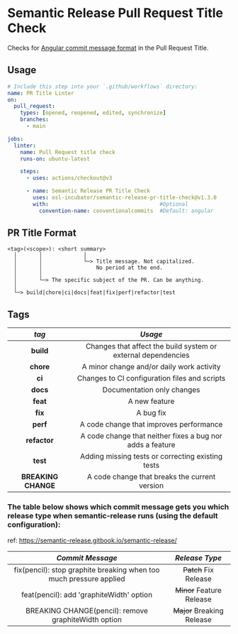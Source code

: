 # Semantic Release Pull Request Title Check

Checks for [Angular commit message format](https://github.com/angular/angular/blob/main/CONTRIBUTING.md#-commit-message-format) in the Pull Request Title.


## Usage
``` yaml
# Include this step into your `.github/workflows` directory:
name: PR Title Linter
on:
  pull_request:
    types: [opened, reopened, edited, synchronize]
    branches:
      - main

jobs:
  linter:
    name: Pull Request title check
    runs-on: ubuntu-latest

    steps:
      - uses: actions/checkout@v3

      - name: Semantic Release PR Title Check
        uses: osl-incubator/semantic-release-pr-title-check@v1.3.0
        with:                                   #Optional
          convention-name: conventionalcommits  #Default: angular
```


## PR Title Format
```
<tag>(<scope>): <short summary>
  │       │             │
  │       │             └─> Title message. Not capitalized. 
  │       │                 No period at the end.
  │       │
  │       └─> The specific subject of the PR. Can be anything.
  │
  └─> build|chore|ci|docs|feat|fix|perf|refactor|test
```

## Tags

|*tag*|*Usage*|
|:---:|:---------:|
|**build**|Changes that affect the build system or external dependencies|
|**chore**|A minor change and/or daily work activity|
|**ci**|Changes to CI configuration files and scripts|
|**docs**|Documentation only changes|
|**feat**|A new feature|
|**fix**|A bug fix|
|**perf**|A code change that improves performance|
|**refactor**|A code change that neither fixes a bug nor adds a feature|
|**test**|Adding missing tests or correcting existing tests|
|**BREAKING CHANGE**|A code change that breaks the current version|


### The table below shows which commit message gets you which release type when semantic-release runs (using the default configuration):
ref: https://semantic-release.gitbook.io/semantic-release/

|*Commit Message*|*Release Type*|
|:---:|:---------:|
|fix(pencil): stop graphite breaking when too much pressure applied|~~Patch~~ Fix Release|
|feat(pencil): add 'graphiteWidth' option|~~Minor~~ Feature Release|
|BREAKING CHANGE(pencil): remove graphiteWidth option|~~Major~~ Breaking Release|
